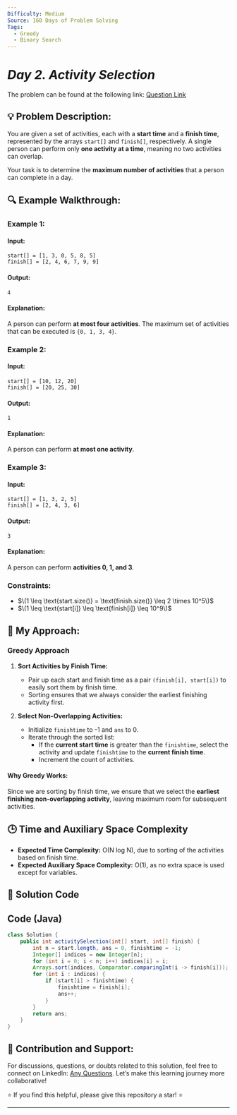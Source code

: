 ```yaml
---
Difficulty: Medium
Source: 160 Days of Problem Solving
Tags:
  - Greedy
  - Binary Search
---
```


#  _Day 2. Activity Selection_ 

The problem can be found at the following link: [Question Link](https://www.geeksforgeeks.org/batch/gfg-160-problems/track/greedy-gfg-160/problem/activity-selection-1587115620)

## 💡 **Problem Description:**

You are given a set of activities, each with a **start time** and a **finish time**, represented by the arrays `start[]` and `finish[]`, respectively. A single person can perform only **one activity at a time**, meaning no two activities can overlap.

Your task is to determine the **maximum number of activities** that a person can complete in a day.

## 🔍 **Example Walkthrough:**

### **Example 1:**

#### **Input:**

```
start[] = [1, 3, 0, 5, 8, 5]
finish[] = [2, 4, 6, 7, 9, 9]
```

#### **Output:**

```
4
```

#### **Explanation:**

A person can perform **at most four activities**. The maximum set of activities that can be executed is `{0, 1, 3, 4}`.

### **Example 2:**

#### **Input:**

```
start[] = [10, 12, 20]
finish[] = [20, 25, 30]
```

#### **Output:**

```
1
```

#### **Explanation:**

A person can perform **at most one activity**.

### **Example 3:**

#### **Input:**

```
start[] = [1, 3, 2, 5]
finish[] = [2, 4, 3, 6]
```

#### **Output:**

```
3
```

#### **Explanation:**

A person can perform **activities 0, 1, and 3**.

### **Constraints:**

- $\(1 \leq \text{start.size()} = \text{finish.size()} \leq 2 \times 10^5\)$
- $\(1 \leq \text{start[i]} \leq \text{finish[i]} \leq 10^9\)$

## 🎯 **My Approach:**

### **Greedy Approach**

1. **Sort Activities by Finish Time:**

   - Pair up each start and finish time as a pair `(finish[i], start[i])` to easily sort them by finish time.
   - Sorting ensures that we always consider the earliest finishing activity first.

2. **Select Non-Overlapping Activities:**
   - Initialize `finishtime` to -1 and `ans` to 0.
   - Iterate through the sorted list:
     - If the **current start time** is greater than the `finishtime`, select the activity and update `finishtime` to the **current finish time**.
     - Increment the count of activities.

#### **Why Greedy Works:**

Since we are sorting by finish time, we ensure that we select the **earliest finishing non-overlapping activity**, leaving maximum room for subsequent activities.

## 🕒 **Time and Auxiliary Space Complexity**

- **Expected Time Complexity:** O(N log N), due to sorting of the activities based on finish time.
- **Expected Auxiliary Space Complexity:** O(1), as no extra space is used except for variables.

## 📝 **Solution Code**

## **Code (Java)**

```java
class Solution {
    public int activitySelection(int[] start, int[] finish) {
        int n = start.length, ans = 0, finishtime = -1;
        Integer[] indices = new Integer[n];
        for (int i = 0; i < n; i++) indices[i] = i;
        Arrays.sort(indices, Comparator.comparingInt(i -> finish[i]));
        for (int i : indices) {
            if (start[i] > finishtime) {
                finishtime = finish[i];
                ans++;
            }
        }
        return ans;
    }
}
```

## 🎯 **Contribution and Support:**

For discussions, questions, or doubts related to this solution, feel free to connect on LinkedIn: [Any Questions](https://www.linkedin.com/in/sanjana-yadav007). Let’s make this learning journey more collaborative!

⭐ If you find this helpful, please give this repository a star! ⭐

---
